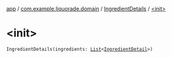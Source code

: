 [app](../../index.md) / [com.example.liquorade.domain](../index.md) / [IngredientDetails](index.md) / [&lt;init&gt;](./-init-.md)

# &lt;init&gt;

`IngredientDetails(ingredients: `[`List`](https://kotlinlang.org/api/latest/jvm/stdlib/kotlin.collections/-list/index.html)`<`[`IngredientDetail`](../-ingredient-detail/index.md)`>)`